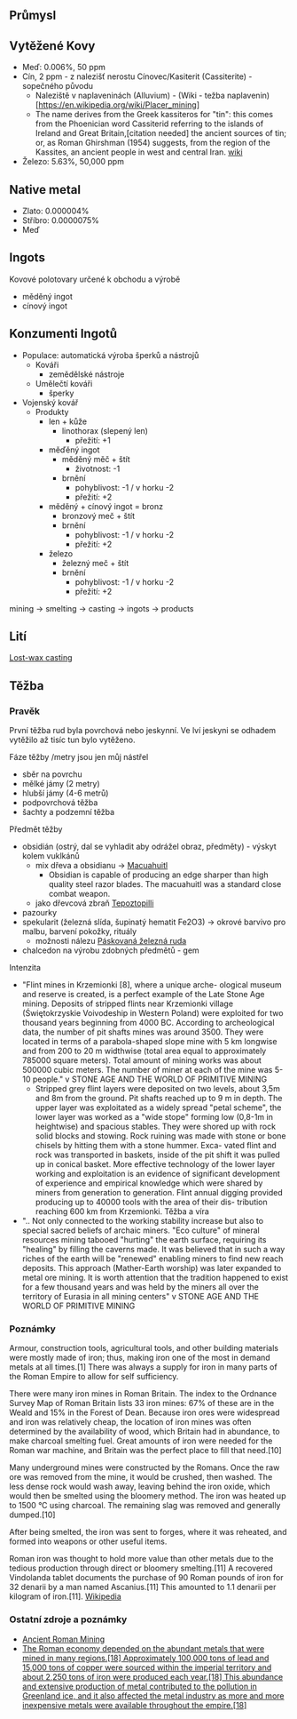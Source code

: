 ## Průmysl

## Vytěžené Kovy
- Meď: 0.006%, 50 ppm
- Cín, 2 ppm - z nalezišť nerostu Cínovec/Kasiterit (Cassiterite) - sopečného původu
    - Naleziště v naplaveninách (Alluvium) - (Wiki - težba naplavenin)[https://en.wikipedia.org/wiki/Placer_mining]
    - The name derives from the Greek kassiteros for "tin": this comes from the Phoenician word Cassiterid referring to the islands of Ireland and Great Britain,[citation needed] the ancient sources of tin; or, as Roman Ghirshman (1954) suggests, from the region of the Kassites, an ancient people in west and central Iran. [wiki](https://en.wikipedia.org/wiki/Cassiterite)
- Železo: 5.63%, 50,000 ppm

## Native metal
- Zlato: 0.000004%
- Stříbro: 0.0000075%
- Meď


## Ingots
Kovové polotovary určené k obchodu a výrobě
- měděný ingot
- cínový ingot


## Konzumenti Ingotů

- Populace: automatická výroba šperků a nástrojů
  - Kováři
    - zemědělské nástroje
  - Umělečtí kováři
    - šperky
- Vojenský kovář
  - Produkty
    - len + kůže
      - linothorax (slepený len)
        - přežití: +1
    - měďěný ingot
      - měděný měč + štít
        - životnost: -1
      - brnění
        - pohyblivost: -1 / v horku -2
        - přežití: +2
    - měděný + cínový ingot = bronz
      - bronzový meč + štít
      - brnění
        - pohyblivost: -1 / v horku -2
        - přežití: +2
    - železo
      - železný meč + štít
      - brnění
        - pohyblivost: -1 / v horku -2
        - přežití: +2

mining -> smelting -> casting -> ingots -> products

## Lití
[Lost-wax casting](https://en.wikipedia.org/wiki/Lost-wax_casting)

## Těžba 

### Pravěk

První těžba rud byla povrchová nebo jeskynní. Ve lví jeskyni se odhadem vytěžilo až tisíc tun bylo vytěženo.

Fáze těžby /metry jsou jen můj nástřel
- sběr na povrchu
- mělké jámy (2 metry)
- hlubší jámy (4-6 metrů)
- podpovrchová těžba
- šachty a podzemní těžba

Předmět těžby
- obsidián (ostrý, dal se vyhladit aby odrážel obraz, předměty) - výskyt kolem vuklkánů
	- mix dřeva a obsidianu -> [Macuahuitl](https://en.wikipedia.org/wiki/Macuahuitl)
		- Obsidian is capable of producing an edge sharper than high quality steel razor blades. The macuahuitl was a standard close combat weapon.
	- jako dřevcová zbraň [Tepoztopilli](https://en.wikipedia.org/wiki/Tepoztopilli)
- pazourky
- spekularit (železná slída, šupinatý hematit Fe2O3) -> okrové barvivo pro malbu, barvení pokožky, rituály 
	- možnosti nálezu [Páskovaná železná ruda](https://en.wikipedia.org/wiki/Banded_iron_formation)
- chalcedon na výrobu zdobných předmětů - gem

Intenzita
- "Flint mines in Krzemionki [8], where a unique arche- ological museum and reserve is created, is a perfect example of the Late Stone Age mining. Deposits of stripped flints near Krzemionki village (Świętokrzyskie Voivodeship in Western Poland) were exploited for two thousand years beginning from 4000 BC. According to archeological data, the number of pit shafts mines was around 3500. They were located in terms of a parabola-shaped slope mine with 5 km longwise and from 200 to 20 m widthwise (total area equal to approximately 785000 square meters). Total amount of mining works was about 500000 cubic meters. The number of miner at each of the mine was 5-10 people." v STONE AGE AND THE WORLD OF PRIMITIVE MINING
	- Stripped grey flint layers were deposited on two levels, about 3,5m and 8m from the ground. Pit shafts reached up to 9 m in depth. The upper layer was exploitated as a widely spread "petal scheme", the lower layer was worked as a "wide stope" forming low (0,8-1m in heightwise) and spacious stables. They were shored up with rock solid blocks and stowing. Rock ruining was made with stone or bone chisels by hitting them with a stone hummer. Exca- vated flint and rock was transported in baskets, inside of the pit shift it was pulled up in conical basket. More effective technology of the lower layer working and exploitation is an evidence of significant development of experience and empirical knowledge which were shared by miners from generation to generation. Flint annual digging provided producing up to 40000 tools with the area of their dis- tribution reaching 600 km from Krzemionki.
Těžba a víra
- ".. Not only connected to the working stability increase but also to special sacred beliefs of archaic miners. "Eco culture" of mineral resources mining tabooed "hurting" the earth surface, requiring its "healing" by filling the caverns made. It was believed that in such a way riches of the earth will be "renewed" enabling miners to find new reach deposits. This approach (Mather-Earth worship) was later expanded to metal ore mining. It is worth attention that the tradition happened to exist for a few thousand years and was held by the miners all over the territory of Eurasia in all mining centers" v STONE AGE AND THE WORLD OF PRIMITIVE MINING


### Poznámky
Armour, construction tools, agricultural tools, and other building materials were mostly made of iron; thus, making iron one of the most in demand metals at all times.[1] There was always a supply for iron in many parts of the Roman Empire to allow for self sufficiency.

There were many iron mines in Roman Britain. The index to the Ordnance Survey Map of Roman Britain lists 33 iron mines: 67% of these are in the Weald and 15% in the Forest of Dean. Because iron ores were widespread and iron was relatively cheap, the location of iron mines was often determined by the availability of wood, which Britain had in abundance, to make charcoal smelting fuel. Great amounts of iron were needed for the Roman war machine, and Britain was the perfect place to fill that need.[10]

Many underground mines were constructed by the Romans. Once the raw ore was removed from the mine, it would be crushed, then washed. The less dense rock would wash away, leaving behind the iron oxide, which would then be smelted using the bloomery method. The iron was heated up to 1500 °C using charcoal. The remaining slag was removed and generally dumped.[10]

After being smelted, the iron was sent to forges, where it was reheated, and formed into weapons or other useful items.

Roman iron was thought to hold more value than other metals due to the tedious production through direct or bloomery smelting.[11] A recovered Vindolanda tablet documents the purchase of 90 Roman pounds of iron for 32 denarii by a man named Ascanius.[11] This amounted to 1.1 denarii per kilogram of iron.[11]. [Wikipedia](https://en.wikipedia.org/wiki/Mining_in_Roman_Britain#Iron_mining)

### Ostatní zdroje a poznámky
- [Ancient Roman Mining](http://earthsci.org/mineral/mindep/ancient_mine/deep-vein_mining.html)
- [The Roman economy depended on the abundant metals that were mined in many regions.[18] Approximately 100,000 tons of lead and 15,000 tons of copper were sourced within the imperial territory and about 2,250 tons of iron were produced each year.[18] This abundance and extensive production of metal contributed to the pollution in Greenland ice, and it also affected the metal industry as more and more inexpensive metals were available throughout the empire.[18]](https://en.wikipedia.org/wiki/Mining_in_Roman_Britain#cite_note-:6-18)